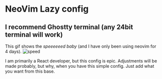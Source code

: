 # NeoVim Lazy config
## I recommend Ghostty terminal (any 24bit terminal will work)

This gif shows the _speeeeeed baby_ (and I have only been using neovim for 4 days).
![speed](https://github.com/user-attachments/assets/49e62d04-a7b4-4b68-84ff-22a2a67c1b0c)


I am primarily a React developer, but this config is epic. Adjustments will be made probably, but why, when you have this simple config. Just add what you want from this base.


